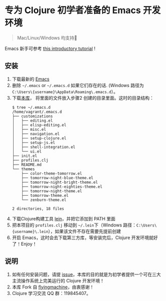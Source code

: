 # 专为 Clojure 初学者准备的 Emacs 开发环境

> Mac/Linux/Windows 均支持🍺

Emacs 新手可参考 [this introductory tutorial](http://www.braveclojure.com/basic-emacs/) !

## 安装

1. 下载最新的 [Emacs](https://www.gnu.org/s/emacs/)
2. 删除 `~/.emacs` or `~/.emacs.d` 如果它们存在的话. (Windows 路径为`C:\Users\{username}\AppData\Roaming\.emacs.d`）。
3. 下载[本库](https://github.com/sicper/emacs-for-clojure/archive/master.zip)， 将里面的文件放入步骤2 创建的目录里面。这时的目录结构：
    ```
    $ tree ~/.emacs.d
    /home/vagrant/.emacs.d
    ├── customizations
    │   ├── editing.el
    │   ├── elisp-editing.el
    │   ├── misc.el
    │   ├── navigation.el
    │   ├── setup-clojure.el
    │   ├── setup-js.el
    │   ├── shell-integration.el
    │   └── ui.el
    ├── init.el
    ├── profiles.clj
    ├── README.md
    └── themes
        ├── color-theme-tomorrow.el
        ├── tomorrow-night-blue-theme.el
        ├── tomorrow-night-bright-theme.el
        ├── tomorrow-night-eighties-theme.el
        ├── tomorrow-night-theme.el
        ├── tomorrow-theme.el
        └── zenburn-theme.el

    2 directories, 18 files
    ```
4. 下载Clojure构建工具 [lein](https://leiningen.org/)，并把它添加到 PATH 里面
5. 把本项目的 `profiles.clj` 移动到 `~/.lein`下（Windows 路径：`C:\Users\{username}\.lein`），如果该文件不存在需要先提前创建
6. 开启 Emacs，这时会去下载第三方库，等安装完后，Clojure 开发环境就好了！Enjoy！

## 说明

1. 如有任何安装问题，请提 [issue](https://github.com/sicper/emacs-for-clojure/issues)，本库的目的就是为初学者提供一个可在三大主流操作系统上完美运行的 Clojure 开发环境！
2. 本库 Fork 自 [flyingmachine](https://github.com/flyingmachine/emacs-for-clojure)，由衷感谢！
3. Clojure 学习交流 QQ 群：119845407。